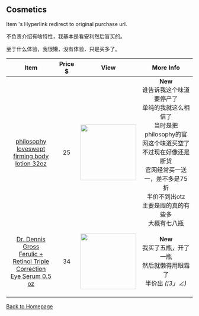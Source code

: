 ## Cosmetics

Item 's Hyperlink redirect to original purchase url. 

不负责介绍有啥特性，我基本是看安利然后盲买的。

至于什么体验，我很懒，没有体验，只是买多了。

|                             Item                             | Price $ |                       View                       |                          More Info                           |
| :----------------------------------------------------------: | :-----: | :----------------------------------------------: | :----------------------------------------------------------: |
| <p><a href ="https://bit.ly/2L1R3l7">philosophy<br/>loveswept<br/>firming body lotion 32oz</a><p/> |   25    | <img src="https://bit.ly/2MmIMxV" width="150" /> | **New**<br/>谁告诉我这个味道要停产了<br />单纯的我就这么相信了<br />当时是把philosophy的官网这个味道买空了<br />不过现在好像还是断货<br />官网经常买一送一，差不多是75折<br />半价不到出otz<br />主要是囤的真的有些多<br />大概有七八瓶 |
| <p><a href ="https://bit.ly/2BkJ0Ar">Dr. Dennis Gross<br/>Ferulic + Retinol Triple Correction <br/>Eye Serum 0.5 oz</a> <p/> |   34    | <img src="https://bit.ly/2Bl385x" width="150" /> | **New**<br/>我买了五瓶，开了一瓶<br/>然后就懒得用眼霜了<br/>半价出 _(¦3」∠)_ |
|                                                              |         |                                                  |                                                              |

[Back to Homepage](https://github.com/radium0729/Personal-Sale/blob/master/README.md)


